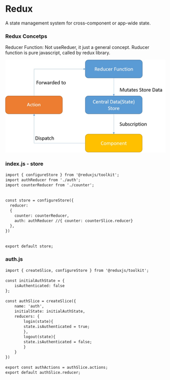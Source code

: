 # Redux
A state management system for cross-component or app-wide state.
### Redux Concetps
Reducer Function: Not useReduer, it just a general concept. Ruducer function is pure javascript, called by redux library.

![image](https://github.com/aquahsu0811/ReactExercises/blob/useRedux/useRedux.jpg)



### index.js - store
```
import { configureStore } from '@reduxjs/toolkit';
import authReducer from './auth';
import counterReducer from './counter';


const store = configureStore({
  reducer:
  {
    counter: counterReducer,
    auth: authReducer //{ counter: counterSlice.reducer}
  },
})


export default store;
```

### auth.js
```
import { createSlice, configureStore } from '@reduxjs/toolkit';

const initialAuthState = {
    isAuthenticated: false
};

const authSlice = createSlice({
    name: 'auth',
    initialState: initialAuthState,
    reducers: {
        login(state){
        state.isAuthenticated = true;
        },
        logout(state){
        state.isAuthenticated = false;
        }
    }
})

export const authActions = authSlice.actions;
export default authSlice.reducer;
```

